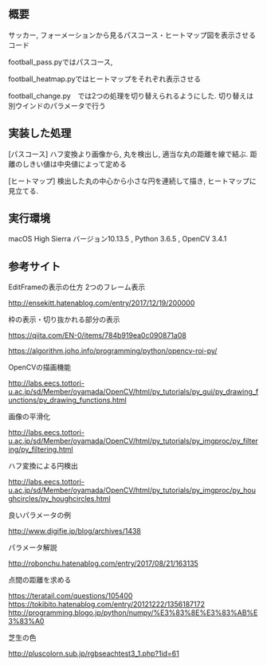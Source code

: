 ## 概要 
サッカー, フォーメーションから見るパスコース・ヒートマップ図を表示させるコード

football_pass.pyではパスコース, 

football_heatmap.pyではヒートマップをそれぞれ表示させる

football_change.py　では2つの処理を切り替えられるようにした. 切り替えは別ウインドのパラメータで行う

## 実装した処理

[パスコース] ハフ変換より画像から, 丸を検出し, 適当な丸の距離を線で結ぶ. 距離のしきい値は中央値によって定める

[ヒートマップ] 検出した丸の中心から小さな円を連続して描き, ヒートマップに見立てる.　
  
## 実行環境

macOS High Sierra バージョン10.13.5 , Python 3.6.5 , OpenCV 3.4.1

## 参考サイト

EditFrameの表示の仕方 2つのフレーム表示

http://ensekitt.hatenablog.com/entry/2017/12/19/200000



枠の表示・切り抜かれる部分の表示

https://qiita.com/EN-0/items/784b919ea0c090871a08


https://algorithm.joho.info/programming/python/opencv-roi-py/



OpenCVの描画機能

http://labs.eecs.tottori-u.ac.jp/sd/Member/oyamada/OpenCV/html/py_tutorials/py_gui/py_drawing_functions/py_drawing_functions.html



画像の平滑化

http://labs.eecs.tottori-u.ac.jp/sd/Member/oyamada/OpenCV/html/py_tutorials/py_imgproc/py_filtering/py_filtering.html



ハフ変換による円検出

http://labs.eecs.tottori-u.ac.jp/sd/Member/oyamada/OpenCV/html/py_tutorials/py_imgproc/py_houghcircles/py_houghcircles.html


良いパラメータの例

http://www.digifie.jp/blog/archives/1438


パラメータ解説

http://robonchu.hatenablog.com/entry/2017/08/21/163135



点間の距離を求める

https://teratail.com/questions/105400
https://tokibito.hatenablog.com/entry/20121222/1356187172
http://programming.blogo.jp/python/numpy/%E3%83%8E%E3%83%AB%E3%83%A0


芝生の色

http://pluscolorn.sub.jp/rgbseachtest3_1.php?1id=61

